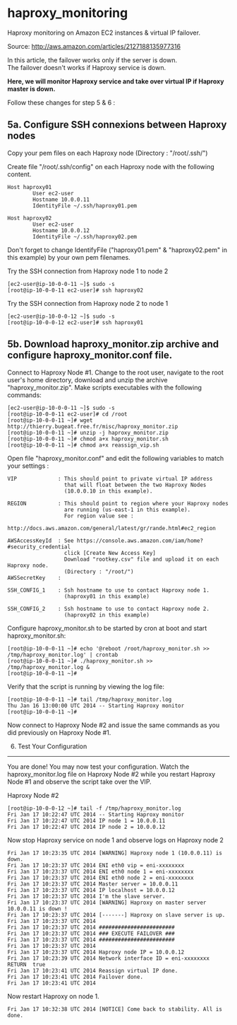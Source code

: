 haproxy_monitoring
==================

Haproxy monitoring on Amazon EC2 instances & virtual IP failover.

Source: http://aws.amazon.com/articles/2127188135977316

In this article, the failover works only if the server is down.  
The failover doesn't works if Haproxy service is down.  

**Here, we will monitor Haproxy service 
and take over virtual IP if Haproxy master is down.**

Follow these changes for step 5 & 6 :

5a. Configure SSH connexions between Haproxy nodes
--------------------------------------------------

Copy your pem files on each Haproxy node (Directory : "/root/.ssh/")

Create file "/root/.ssh/config" on each Haproxy node with the following content.

	Host haproxy01
	        User ec2-user
	        Hostname 10.0.0.11
	        IdentityFile ~/.ssh/haproxy01.pem

	Host haproxy02
	        User ec2-user
	        Hostname 10.0.0.12
	        IdentityFile ~/.ssh/haproxy02.pem

Don't forget to change IdentifyFile ("haproxy01.pem" & "haproxy02.pem" in this example) by your own pem filenames.

Try the SSH connection from Haproxy node 1 to node 2

	[ec2-user@ip-10-0-0-11 ~]$ sudo -s
	[root@ip-10-0-0-11 ec2-user]# ssh haproxy02

Try the SSH connection from Haproxy node 2 to node 1

	[ec2-user@ip-10-0-0-12 ~]$ sudo -s
	[root@ip-10-0-0-12 ec2-user]# ssh haproxy01



5b. Download haproxy_monitor.zip archive and configure haproxy_monitor.conf file.
---------------------------------------------------------------------------------

Connect to Haproxy Node #1. Change to the root user, navigate to the root user's home
directory, download and unzip the archive "haproxy_monitor.zip". Make scripts
executables with the following commands:

	[ec2-user@ip-10-0-0-11 ~]$ sudo -s
	[root@ip-10-0-0-11 ec2-user]# cd /root
	[root@ip-10-0-0-11 ~]# wget http://thierry.bugeat.free.fr/misc/haproxy_monitor.zip
	[root@ip-10-0-0-11 ~]# unzip -j haproxy_monitor.zip
	[root@ip-10-0-0-11 ~]# chmod a+x haproxy_monitor.sh
	[root@ip-10-0-0-11 ~]# chmod a+x reassign_vip.sh

Open file "haproxy_monitor.conf" and edit the following variables to match your settings :

	VIP             : This should point to private virtual IP address
                      that will float between the two Haproxy Nodes 
                      (10.0.0.10 in this example).

	REGION          : This should point to region where your Haproxy nodes 
                      are running (us-east-1 in this example).
                      For region value see : 
                      http://docs.aws.amazon.com/general/latest/gr/rande.html#ec2_region

	AWSAccessKeyId	: See https://console.aws.amazon.com/iam/home?#security_credential
                      click [Create New Access Key]
                      Download "rootkey.csv" file and upload it on each Haproxy node. 
                      (Directory : "/root/")
	AWSSecretKey	: 

	SSH_CONFIG_1	: Ssh hostname to use to contact Haproxy node 1.
	                  (haproxy01 in this example)

	SSH_CONFIG_2	: Ssh hostname to use to contact Haproxy node 2. 
	                  (haproxy02 in this example)

Configure haproxy_monitor.sh to be started by cron at boot and start haproxy_monitor.sh: 

	[root@ip-10-0-0-11 ~]# echo '@reboot /root/haproxy_monitor.sh >> /tmp/haproxy_monitor.log' | crontab
	[root@ip-10-0-0-11 ~]# ./haproxy_monitor.sh >> /tmp/haproxy_monitor.log &
	[root@ip-10-0-0-11 ~]# 

Verify that the script is running by viewing the log file:

	[root@ip-10-0-0-11 ~]# tail /tmp/haproxy_monitor.log 
	Thu Jan 16 13:00:00 UTC 2014 -- Starting Haproxy monitor
	[root@ip-10-0-0-11 ~]#

Now connect to Haproxy Node #2 and issue the same commands as you did previously on Haproxy Node #1.



6. Test Your Configuration
--------------------------

You are done! You may now test your configuration. Watch the haproxy_monitor.log 
file on Haproxy Node #2 while you restart Haproxy Node #1 and observe the script 
take over the VIP.

Haproxy Node #2

    [root@ip-10-0-0-12 ~]# tail -f /tmp/haproxy_monitor.log 
    Fri Jan 17 10:22:47 UTC 2014 -- Starting Haproxy monitor
    Fri Jan 17 10:22:47 UTC 2014 IP node 1 = 10.0.0.11
    Fri Jan 17 10:22:47 UTC 2014 IP node 2 = 10.0.0.12

Now stop Haproxy service on node 1 and observe logs on Haproxy node 2

    Fri Jan 17 10:23:35 UTC 2014 [WARNING] Haproxy node 1 (10.0.0.11) is down.
    Fri Jan 17 10:23:37 UTC 2014 ENI eth0 vip = eni-xxxxxxxx
    Fri Jan 17 10:23:37 UTC 2014 ENI eth0 node 1 = eni-xxxxxxxx
    Fri Jan 17 10:23:37 UTC 2014 ENI eth0 node 2 = eni-xxxxxxxx
    Fri Jan 17 10:23:37 UTC 2014 Master server = 10.0.0.11
    Fri Jan 17 10:23:37 UTC 2014 IP localhost = 10.0.0.12
    Fri Jan 17 10:23:37 UTC 2014 I'm the slave server.
    Fri Jan 17 10:23:37 UTC 2014 [WARNING] Haproxy on master server 10.0.0.11 is down !
    Fri Jan 17 10:23:37 UTC 2014 [-------] Haproxy on slave server is up.
    Fri Jan 17 10:23:37 UTC 2014
    Fri Jan 17 10:23:37 UTC 2014 ########################
    Fri Jan 17 10:23:37 UTC 2014 ### EXECUTE FAILOVER ###
    Fri Jan 17 10:23:37 UTC 2014 ########################
    Fri Jan 17 10:23:37 UTC 2014
    Fri Jan 17 10:23:37 UTC 2014 Haproxy node IP = 10.0.0.12
    Fri Jan 17 10:23:39 UTC 2014 Network interface ID = eni-xxxxxxxx
    RETURN  true
    Fri Jan 17 10:23:41 UTC 2014 Reassign virtual IP done.
    Fri Jan 17 10:23:41 UTC 2014 Failover done.
    Fri Jan 17 10:23:41 UTC 2014

Now restart Haproxy on node 1. 

    Fri Jan 17 10:32:38 UTC 2014 [NOTICE] Come back to stability. All is done.
